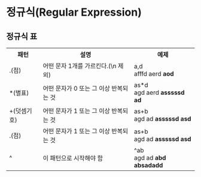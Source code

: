 # 정규식(Regular Expression)
## 정규식 표
<table>
    <tr>
    	<th>패턴</th>
        <th>설명</th>
        <th>예제</th>
    </tr>
    <tr>
    	<td>.(점)</td>
        <td>어떤 문자 1개를 가르킨다.(\n 제외)</td>
        <td>a,d<br>
        	afffd aerd <b>aod</b>
        </td>
    </tr>
    <tr>
    	<td>*(별표)</td>
        <td>어떤 문자가 0 또는 그 이상 반복되는 것</td>
        <td>as*d<br>
        	agd aerd <b>asssssd ad</b>
        </td>
    </tr>
    <tr>
        <td>+(덧셈기호)</td>
        <td>어떤 문자가 1 또는 그 이상 반복되는 것</td>
        <td>as+b<br>
            agd ad <b>asssssd asd</b>
        </td>
    </tr>
    <tr>
        <td>.(점)</td>
        <td>어떤 문자가 1 또는 그 이상 반복되는 것</td>
        <td>as+b<br>
            agd ad <b>asssssd asd</b>
        </td>
    </tr>
    <tr>
        <td>^ </td>
        <td>이 패턴으로 시작해야 함</td>
        <td>
            ^ab<br>
            agd ad <b>abd absadadd</b>
        </td>
    </tr>
</table>
